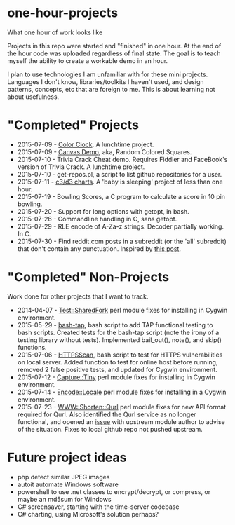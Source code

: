 # one-hour-projects
What one hour of work looks like

Projects in this repo were started and "finished" in one hour.  At the end of the hour code was uploaded regardless of final state.  The goal is to teach myself the ability to create a workable demo in an hour.

I plan to use technologies I am unfamiliar with for these mini projects.  Languages I don't know, libraries/toolkits I haven't used, and design patterns, concepts, etc that are foreign to me.  This is about learning not about usefulness.

# "Completed" Projects
* 2015-07-09 - <a href="https://rwhitworth.github.io/one-hour-projects/ColorClock.html">Color Clock</a>.  A lunchtime project.
* 2015-07-09 - <a href="https://rwhitworth.github.io/one-hour-projects/CanvasDemo.html">Canvas Demo</a>, aka, Random Colored Squares.
* 2015-07-10 - Trivia Crack Cheat demo.  Requires Fiddler and FaceBook's version of Trivia Crack.  A lunchtime project.
* 2015-07-10 - get-repos.pl, a script to list github repositories for a user.
* 2015-07-11 - <a href="https://rwhitworth.github.io/one-hour-projects/charts.html">c3/d3 charts</a>.  A 'baby is sleeping' project of less than one hour.
* 2015-07-19 - Bowling Scores, a C program to calculate a score in 10 pin bowling.
* 2015-07-20 - Support for long options with getopt, in bash.
* 2015-07-26 - Commandline handling in C, sans getopt.
* 2015-07-29 - RLE encode of A-Za-z strings.  Decoder partially working. In C.
* 2015-07-30 - Find reddit.com posts in a subreddit (or the 'all' subreddit) that don't contain any punctuation.  Inspired by <a href="https://www.reddit.com/r/programming/comments/3en2px/til_you_can_use_function_overloading_in_c/ctgz3zc?context=3">this post</a>.

# "Completed" Non-Projects
Work done for other projects that I want to track.
* 2014-04-07 - <a href="https://github.com/tokuhirom/Test-SharedFork/pull/12">Test::SharedFork</a> perl module fixes for installing in Cygwin environment.
* 2015-05-29 - <a href="https://github.com/illusori/bash-tap/pull/4">bash-tap</a>, bash script to add TAP functional testing to bash scripts.  Created tests for the bash-tap script (note the irony of a testing library without tests).  Implemented bail_out(), note(), and skip() functions.
* 2015-07-06 - <a href="https://github.com/alexoslabs/HTTPSScan/pull/1">HTTPSScan</a>, bash script to test for HTTPS vulnerabilities on local server.  Added function to test for online host before running, removed 2 false positive tests, and updated for Cygwin environment.
* 2015-07-12 - <a href="https://github.com/dagolden/Capture-Tiny/pull/35">Capture::Tiny</a> perl module fixes for installing in Cygwin environment.
* 2015-07-14 - <a href="https://github.com/gisle/encode-locale/pull/17">Encode::Locale</a> perl module fixes for installing in a Cygwin environment.
* 2015-07-23 - <a href="https://github.com/rwhitworth/www-shorten-qurl/commit/433942e1be6907456a126e0aa491186fb10cc112">WWW::Shorten::Qurl</a> perl module fixes for new API format required for Qurl.  Also identified the Qurl service as no longer functional, and opened an <a href="https://github.com/davorg/www-shorten-qurl/issues/1">issue</a> with upstream module author to advise of the situation.  Fixes to local github repo not pushed upstream.

# Future project ideas
* php detect similar JPEG images
* autoit automate Windows software
* powershell to use .net classes to encrypt/decrypt, or compress, or maybe an md5sum for Windows
* C# screensaver, starting with the time-server codebase
* C# charting, using Microsoft's solution perhaps?
